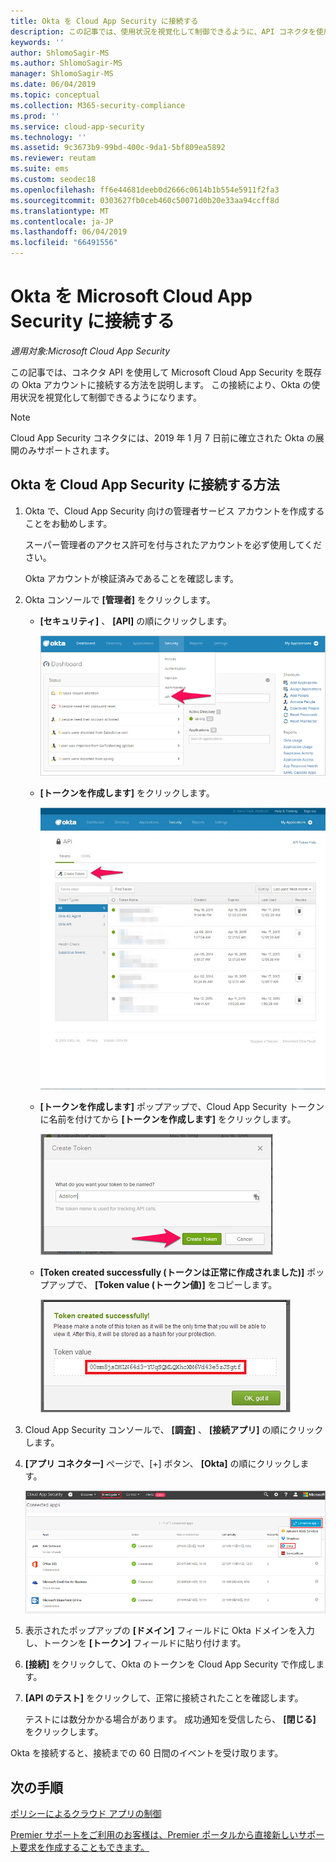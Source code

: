 ```yaml
---
title: Okta を Cloud App Security に接続する
description: この記事では、使用状況を視覚化して制御できるように、API コネクタを使用して Cloud App Security に Okta を接続する方法に関する情報を提供します。
keywords: ''
author: ShlomoSagir-MS
ms.author: ShlomoSagir-MS
manager: ShlomoSagir-MS
ms.date: 06/04/2019
ms.topic: conceptual
ms.collection: M365-security-compliance
ms.prod: ''
ms.service: cloud-app-security
ms.technology: ''
ms.assetid: 9c3673b9-99bd-400c-9da1-5bf809ea5892
ms.reviewer: reutam
ms.suite: ems
ms.custom: seodec18
ms.openlocfilehash: ff6e44681deeb0d2666c0614b1b554e5911f2fa3
ms.sourcegitcommit: 0303627fb0ceb460c50071d0b20e33aa94ccff8d
ms.translationtype: MT
ms.contentlocale: ja-JP
ms.lasthandoff: 06/04/2019
ms.locfileid: "66491556"
---
```

# <a name="connect-okta-to-microsoft-cloud-app-security"></a>Okta を Microsoft Cloud App Security に接続する

*適用対象:Microsoft Cloud App Security*

この記事では、コネクタ API を使用して Microsoft Cloud App Security を既存の Okta アカウントに接続する方法を説明します。 この接続により、Okta の使用状況を視覚化して制御できるようになります。

>[!NOTE]
>Cloud App Security コネクタには、2019 年 1 月 7 日前に確立された Okta の展開のみサポートされます。
  
## <a name="how-to-connect-okta-to-cloud-app-security"></a>Okta を Cloud App Security に接続する方法  
  
1.  Okta で、Cloud App Security 向けの管理者サービス アカウントを作成することをお勧めします。  
  
     スーパー管理者のアクセス許可を付与されたアカウントを必ず使用してください。  
  
     Okta アカウントが検証済みであることを確認します。  
  
2.  Okta コンソールで **[管理者]** をクリックします。  
  
    -   **[セキュリティ]** 、 **[API]** の順にクリックします。  
  
         ![Okta API](./media/okta-api.png "Okta API")  
  
    -   **[トークンを作成します]** をクリックします。  
  
         ![Okta のトークンの作成](./media/okta-createtoken.jpg "Okta のトークンの作成")  
  
    -   **[トークンを作成します]** ポップアップで、Cloud App Security トークンに名前を付けてから **[トークンを作成します]** をクリックします。  
  
         ![Okta のトークン ポップアップ](./media/okta-token-popup.png "Okta のトークン ポップアップ")  
  
    -   **[Token created successfully (トークンは正常に作成されました)]** ポップアップで、 **[Token value (トークン値)]** をコピーします。  
  
         ![Okta のトークン値](./media/okta-token-value.png "Okta のトークン値")  
  
3.  Cloud App Security コンソールで、 **[調査]** 、 **[接続アプリ]** の順にクリックします。  
  
4.  **[アプリ コネクター]** ページで、[+] ボタン、 **[Okta]** の順にクリックします。  
  
     ![Okta の接続](./media/connect-okta.png "Okta の接続")  
  
5.  表示されたポップアップの **[ドメイン]** フィールドに Okta ドメインを入力し、トークンを **[トークン]** フィールドに貼り付けます。  
  
6.  **[接続]** をクリックして、Okta のトークンを Cloud App Security で作成します。  
  
7.  **[API のテスト]** をクリックして、正常に接続されたことを確認します。  
  
     テストには数分かかる場合があります。 成功通知を受信したら、 **[閉じる]** をクリックします。  
  
Okta を接続すると、接続までの 60 日間のイベントを受け取ります。
  
## <a name="next-steps"></a>次の手順  
[ポリシーによるクラウド アプリの制御](control-cloud-apps-with-policies.md)   

[Premier サポートをご利用のお客様は、Premier ポータルから直接新しいサポート要求を作成することもできます。](https://premier.microsoft.com/)  
  
